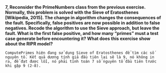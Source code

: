 **7, Reconsider the PrimeNumbers class from the previous exercise. Normally, this problem is solved with the Sieve of Eratosthenes [Wikipedia, 2015]. The change in algorithm changes the consequences of the fault. Specifically, false positives are now possible in addition to false negatives. Recode the algorithm to use the Sieve approach, but leave the fault. What is the first false positive, and how many “primes” must a test case generate before encountering it? What does this exercise show about the RIPR model?**

    ComputePrimes hiện đang sử dụng Sieve of Eratosthenes để tìm các số nguyên tố. Kết quả dương tính giả đầu tiên lại sẽ là 9, nó không in ra, để đạt được lỗi, nó phải tính toán 7 số nguyên tố đầu tiên trước khi gặp 9 (2-8).


